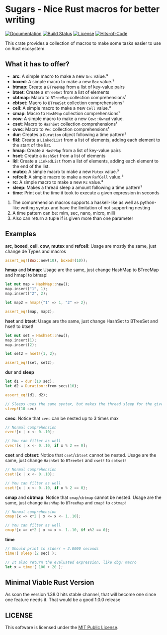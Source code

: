# Sugars - Nice Rust macros for better writing

[![Documentation](https://docs.rs/sugars/badge.svg)](https://docs.rs/sugars)
[![Build Status](https://travis-ci.com/GrayJack/sugars.svg?token=shFam3KGN8B2PbDYxY4y&branch=master)](https://travis-ci.com/GrayJack/sugars)
[![License](https://img.shields.io/github/license/GrayJack/sugars.svg)](./LICENSE)
[![Hits-of-Code](https://hitsofcode.com/github/GrayJack/sugars)](https://hitsofcode.com/view/github/GrayJack/sugars)

This crate provides a collection of macros to make some tasks easier to use
on Rust ecosystem.

## What it has to offer?
 * **arc**: A simple macro to make a new `Arc` value.³
 * **boxed**: A simple macro to make a new `Box` value.³
 * **btmap**: Create a `BTreeMap` from a list of key-value pairs
 * **btset**: Create a `BTreeSet` from a list of elements
 * **cbtmap**: Macro to `BTreeMap` collection comprehensions¹
 * **cbtset**: Macro to `BTreeSet` collection comprehensions¹
 * **cell**: A simple macro to make a new `Cell` value.³
 * **cmap**: Macro to `HashMap` collection comprehensions¹
 * **cow**: A simple macro to make a new `Cow::Owned` value.
 * **cset**: Macro to `HashSet` collection comprehensions¹
 * **cvec**: Macro to `Vec` collection comprehensions¹
 * **dur**: Creates a `Duration` object following a time pattern²
 * **flkl**: Create a `LinkedList` from a list of elements, adding each element to the start of the list.
 * **hmap**: Create a `HashMap` from a list of key-value pairs
 * **hset**: Create a `HashSet` from a list of elements
 * **lkl**: Create a `LinkedList` from a list of elements, adding each element to the end of the list.
 * **mutex**: A simple macro to make a new `Mutex` value.³
 * **refcell**: A simple macro to make a new `RefCell` value.³
 * **rc**: A simple macro to make a new `Rc` value.³
 * **sleep**: Makes a thread sleep a amount following a time pattern²
 * **time**: Print out the time it took to execute a given expression in seconds

 1. The comprehension macros supports a haskell-like as well as python-like writing syntax and have the limitation of not supporting nesting
 2. A time pattern can be: mim, sec, nano, micro, milli
 3. Also can return a tuple if is given more than one parameter

## Examples
**arc**, **boxed**, **cell**, **cow**, **mutex** and **refcell**: Usage are mostly the same, just change de Types and macros
```rust
assert_eq!(Box::new(10), boxed!(10));
```

**hmap** and **btmap**: Usage are the same, just change HashMap to BTreeMap and hmap! to btmap!
```rust
let mut map = HashMap::new();
map.insert("1", 1);
map.insert("2", 2);

let map2 = hmap!{"1" => 1, "2" => 2};

assert_eq!(map, map2);
```

**hset** and **btset**: Usage are the same, just change HashSet to BTreeSet and hset! to btset!
```rust
let mut set = HashSet::new();
map.insert(1);
map.insert(2);

let set2 = hset!{1, 2};

assert_eq!(set, set2);
```

**dur** and **sleep**
```rust
let d1 = dur!(10 sec);
let d2 = Duration::from_secs(10);

assert_eq!(d1, d2);

// Sleeps uses the same syntax, but makes the thread sleep for the given time
sleep!(10 sec)
```

**cvec**: Notice that `cvec` can be nested up to 3 times max
```rust
// Normal comprehension
cvec![x | x <- 0..10];

// You can filter as well
cvec![x | x <- 0..10, if x % 2 == 0];
```

**cset** and **cbtset**: Notice that `cset`/`cbtset` cannot be nested. Usage are the same, just change `HashSet` to `BTreeSet` and `cset!` to `cbtset!`
```rust
// Normal comprehension
cset!{x | x <- 0..10};

// You can filter as well
cset!{x | x <- 0..10, if x % 2 == 0};
```

**cmap** and **cbtmap**: Notice that `cmap`/`cbtmap` cannot be nested. Usage are the same, just change `HashMap` to `BTreeMap` and `cmap!` to `cbtmap!`
```rust
// Normal comprehension
cmap!{x => x*2 | x <= x <- 1..10};

// You can filter as well
cmap!{x => x*2 | x <= x <- 1..10, if x%2 == 0};
```

**time**
```rust
// Should print to stderr ≈ 2.0000 seconds
time!( sleep!(2 sec) );

// It also return the evaluated expression, like dbg! macro
let x = time!( 100 + 20 );
```

## Minimal Viable Rust Version
As soon the version 1.38.0 hits stable channel, that will become one since one feature needs it.
That would be a good 1.0.0 release

## LICENSE
This software is licensed under the [MIT Public License](./LICENSE).
